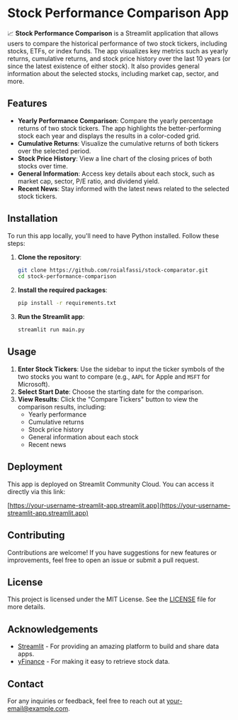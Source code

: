 # Stock Performance Comparison App

📈 **Stock Performance Comparison** is a Streamlit application that allows users to compare the historical performance of two stock tickers, including stocks, ETFs, or index funds. The app visualizes key metrics such as yearly returns, cumulative returns, and stock price history over the last 10 years (or since the latest existence of either stock). It also provides general information about the selected stocks, including market cap, sector, and more.

## Features

- **Yearly Performance Comparison**: Compare the yearly percentage returns of two stock tickers. The app highlights the better-performing stock each year and displays the results in a color-coded grid.
- **Cumulative Returns**: Visualize the cumulative returns of both tickers over the selected period.
- **Stock Price History**: View a line chart of the closing prices of both stocks over time.
- **General Information**: Access key details about each stock, such as market cap, sector, P/E ratio, and dividend yield.
- **Recent News**: Stay informed with the latest news related to the selected stock tickers.

## Installation

To run this app locally, you'll need to have Python installed. Follow these steps:

1. **Clone the repository**:
    ```bash
    git clone https://github.com/roialfassi/stock-comparator.git
    cd stock-performance-comparison
    ```

2. **Install the required packages**:
    ```bash
    pip install -r requirements.txt
    ```

3. **Run the Streamlit app**:
    ```bash
    streamlit run main.py
    ```

## Usage

1. **Enter Stock Tickers**: Use the sidebar to input the ticker symbols of the two stocks you want to compare (e.g., `AAPL` for Apple and `MSFT` for Microsoft).
2. **Select Start Date**: Choose the starting date for the comparison.
3. **View Results**: Click the "Compare Tickers" button to view the comparison results, including:
   - Yearly performance
   - Cumulative returns
   - Stock price history
   - General information about each stock
   - Recent news

## Deployment

This app is deployed on Streamlit Community Cloud. You can access it directly via this link:

[https://your-username-streamlit-app.streamlit.app](https://your-username-streamlit-app.streamlit.app)

## Contributing

Contributions are welcome! If you have suggestions for new features or improvements, feel free to open an issue or submit a pull request.

## License

This project is licensed under the MIT License. See the [LICENSE](LICENSE) file for more details.

## Acknowledgements

- [Streamlit](https://streamlit.io/) - For providing an amazing platform to build and share data apps.
- [yFinance](https://pypi.org/project/yfinance/) - For making it easy to retrieve stock data.

## Contact

For any inquiries or feedback, feel free to reach out at [your-email@example.com](mailto:your-email@example.com).
